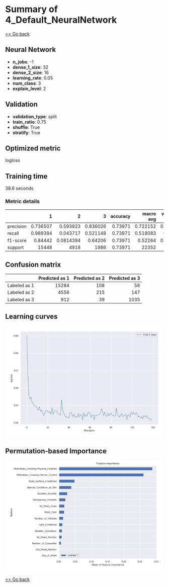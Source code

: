 # Summary of 4_Default_NeuralNetwork

[<< Go back](../README.md)


## Neural Network
- **n_jobs**: -1
- **dense_1_size**: 32
- **dense_2_size**: 16
- **learning_rate**: 0.05
- **num_class**: 3
- **explain_level**: 2

## Validation
 - **validation_type**: split
 - **train_ratio**: 0.75
 - **shuffle**: True
 - **stratify**: True

## Optimized metric
logloss

## Training time

38.6 seconds

### Metric details
|           |            1 |            2 |           3 |   accuracy |    macro avg |   weighted avg |   logloss |
|:----------|-------------:|-------------:|------------:|-----------:|-------------:|---------------:|----------:|
| precision |     0.736507 |    0.593923  |    0.836026 |    0.73971 |     0.722152 |       0.713977 |  0.647174 |
| recall    |     0.989384 |    0.043717  |    0.521148 |    0.73971 |     0.518083 |       0.73971  |  0.647174 |
| f1-score  |     0.84442  |    0.0814394 |    0.64206  |    0.73971 |     0.52264  |       0.658565 |  0.647174 |
| support   | 15448        | 4918         | 1986        |    0.73971 | 22352        |   22352        |  0.647174 |


## Confusion matrix
|              |   Predicted as 1 |   Predicted as 2 |   Predicted as 3 |
|:-------------|-----------------:|-----------------:|-----------------:|
| Labeled as 1 |            15284 |              108 |               56 |
| Labeled as 2 |             4556 |              215 |              147 |
| Labeled as 3 |              912 |               39 |             1035 |

## Learning curves
![Learning curves](learning_curves.png)

## Permutation-based Importance
![Permutation-based Importance](permutation_importance.png)

[<< Go back](../README.md)

